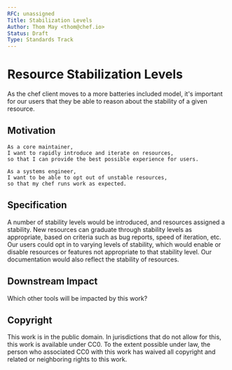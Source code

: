 ```yaml
---
RFC: unassigned
Title: Stabilization Levels
Author: Thom May <thom@chef.io>
Status: Draft
Type: Standards Track
---
```


# Resource Stabilization Levels

As the chef client moves to a more batteries included model, it's
important for our users that they be able to reason about the stability
of a given resource. 

## Motivation

    As a core maintainer,
    I want to rapidly introduce and iterate on resources,
    so that I can provide the best possible experience for users.

    As a systems engineer,
    I want to be able to opt out of unstable resources,
    so that my chef runs work as expected.

## Specification

A number of stability levels would be introduced, and resources assigned
a stability. New resources can graduate through stability levels as
appropriate, based on criteria such as bug reports, speed of iteration,
etc.
Our users could opt in to varying levels of stability, which would
enable or disable resources or features not appropriate to that stability level.
Our documentation would also reflect the stability of resources.

## Downstream Impact

Which other tools will be impacted by this work?

## Copyright

This work is in the public domain. In jurisdictions that do not allow for this,
this work is available under CC0. To the extent possible under law, the person
who associated CC0 with this work has waived all copyright and related or
neighboring rights to this work.
